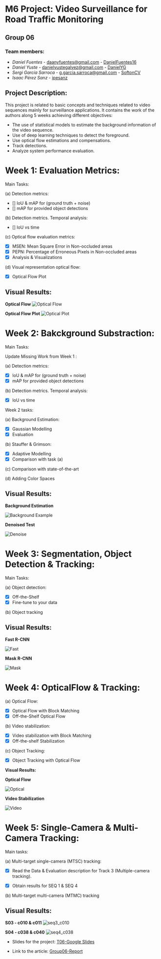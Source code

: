 # M6 Project: Video Surveillance for Road Traffic Monitoring 
## Group 06

### Team members:
* _Daniel Fuentes_ - daanyfuentes@gmail.com - [DanielFuentes16](https://github.com/DanielFuentes16)
* _Daniel Yuste_ - danielyustegalvez@gmail.com - [DanielYG](https://github.com/DanielYG)
* _Sergi García Sarroca_ - g.garcia.sarroca@gmail.com - [SoftonCV](https://github.com/SoftonCV)
* _Isaac Pérez Sanz_ - [ipesanz](https://github.com/ipesanz)

## Project Description: 

This project is related to basic concepts and techniques related to video sequences mainly for surveillance applications. It contains the work of the authors along 5 weeks achieving different objectives: 

- The use of statistical models to estimate the background information of the video sequence.
- Use of deep learning techniques to detect the foreground.
- Use optical flow estimations and compensations. 
- Track detections. 
- Analyze system performance evaluation. 

# Week 1: Evaluation Metrics: 

Main Tasks: 

(a) Detection metrics: 

 - [] IoU & mAP for (ground truth + noise)
 - [] mAP for provided object detections

(b) Detection metrics. Temporal analysis:

 - [] IoU vs time

(c) Optical flow evaluation metrics:

 - [x] MSEN: Mean Square Error in Non-occluded areas
 - [x] PEPN: Percentage of Erroneous Pixels in Non-occluded areas 
 - [x] Analysis & Visualizations

(d) Visual representation optical flow:

 - [x] Optical Flow Plot

## Visual Results:

**Optical Flow**
![Optical Flow](https://github.com/mcv-m6-video/mcv-m6-2021-team6/blob/main/img/week1.jpg)

**Optical Flow Plot**
![Optical Plot](https://github.com/mcv-m6-video/mcv-m6-2021-team6/blob/main/img/opticalFlow_plot.jpg)

# Week 2: Bakckground Substraction: 

Main Tasks: 

Update Missing Work from Week 1 : 

(a) Detection metrics: 

 - [x] IoU & mAP for (ground truth + noise)
 - [x] mAP for provided object detections

(b) Detection metrics. Temporal analysis:

 - [x] IoU vs time

Week 2 tasks: 

(a) Background Estimation: 

 - [x] Gaussian Modelling
 - [x] Evaluation

(b) Stauffer & Grimson:

 - [x] Adaptive Modelling
 - [x] Comparison with task (a)
 
 (c) Comparison with state-of-the-art
 
 (d) Adding Color Spaces
 
## Visual Results:
 
 **Background Estimation**
 
 ![Background Example](https://github.com/mcv-m6-video/mcv-m6-2021-team6/blob/main/W2/bg_removal_a6_p0.2_6.gif)
 
 **Denoised Test**

 ![Denoise](https://github.com/mcv-m6-video/mcv-m6-2021-team6/blob/main/W2/try_dnoise.gif)

# Week 3: Segmentation, Object Detection & Tracking: 

Main Tasks: 

(a) Object detection:

 - [x] Off-the-Shelf
 - [x] Fine-tune to your data

(b) Object tracking

## Visual Results:

**Fast R-CNN**

![Fast](https://github.com/mcv-m6-video/mcv-m6-2021-team6/blob/main/img/task1_1_fast.gif)

**Mask R-CNN**

![Mask](https://github.com/mcv-m6-video/mcv-m6-2021-team6/blob/main/img/task1_1_mask.gif)

# Week 4: OpticalFlow & Tracking:

(a) Optical Flow:

 - [x] Optical Flow with Block Matching
 - [x] Off-the-Shelf Optical Flow

(b) Video stabilization:

 - [x] Video stabilization with Block Matching
 - [x] Off-the-shelf Stabilization

(c) Object Tracking: 

 - [x] Object Tracking with Optical Flow

**Visual Results:**

**Optical Flow**

![Optical](https://github.com/mcv-m6-video/mcv-m6-2021-team6/blob/main/img/week4_1.jpg)

**Video Stabilization**

![Video](https://github.com/mcv-m6-video/mcv-m6-2021-team6/blob/main/img/unnamed.gif)

# Week 5: Single-Camera & Multi-Camera Tracking:

Main tasks:

(a) Multi-target single-camera (MTSC) tracking:

 - [x] Read the Data & Evaluation description for Track 3 (Multiple-camera tracking).
 - [x] Obtain results for SEQ 1 & SEQ 4


(b)  Multi-target multi-camera (MTMC) tracking

## Visual Results:

**S03 - c010 & c011**
![seq3_c010](https://github.com/mcv-m6-video/mcv-m6-2021-team6/blob/main/img/gif_w5_s3_c10_and_11.gif)

**S04 - c038 & c040**
![seq4_c038](https://github.com/mcv-m6-video/mcv-m6-2021-team6/blob/main/img/gif_w5_s4_c38_and_c40.gif)


- Slides for the project: [T06-Google Slides](https://docs.google.com/presentation/d/1aU-1_J8-TkcwG78auCCrVxdEHGYVX8jjovoIKQD9pC4/edit#slide=id.p)

- Link to the article: [Group06-Report](https://github.com/mcv-m6-video/mcv-m6-2021-team6/blob/main/W5/M6_Final_Report.pdf)
